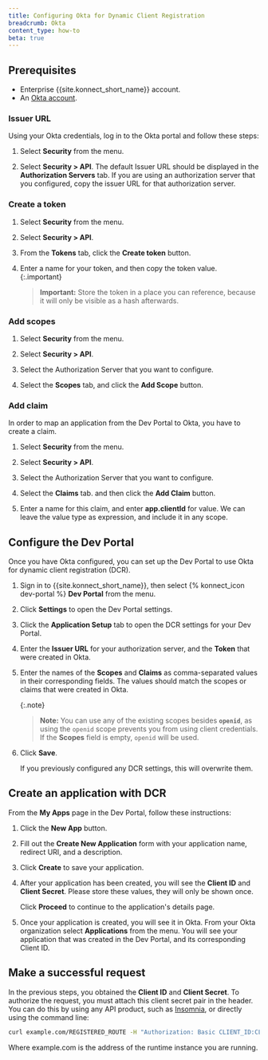 ```yaml
---
title: Configuring Okta for Dynamic Client Registration
breadcrumb: Okta
content_type: how-to
beta: true
---
```



## Prerequisites

* Enterprise {{site.konnect_short_name}} account.
* An [Okta account](http://developer.okta.com).

### Issuer URL

Using your Okta credentials, log in to the Okta portal and follow these steps:

1. Select **Security** from the menu.

2. Select **Security > API**. The default Issuer URL should be displayed in the **Authorization Servers** tab. If you are using an authorization server that you configured, copy the issuer URL for that authorization server.

### Create a token

1. Select **Security** from the menu.

2. Select **Security > API**.

3. From the **Tokens** tab, click the **Create token** button.

5. Enter a name for your token, and then copy the token value.
   {:.important}
   > **Important:** Store the token in a place you can reference, because it will only be visible as a hash afterwards.


### Add scopes

1. Select **Security** from the menu.

2. Select **Security > API**.

3. Select the Authorization Server that you want to configure.

4. Select the **Scopes** tab, and click the **Add Scope** button.

### Add claim

In order to map an application from the Dev Portal to Okta, you have to create a claim.

1. Select **Security** from the menu.

2. Select **Security > API**.

3. Select the Authorization Server that you want to configure.

4. Select the **Claims** tab. and then click the **Add Claim** button.

6. Enter a name for this claim, and enter **app.clientId** for value. We can leave the value type as expression, and include it in any scope.

## Configure the Dev Portal

Once you have Okta configured, you can set up the Dev Portal to use Okta for dynamic client registration (DCR).

1. Sign in to {{site.konnect_short_name}}, then select {% konnect_icon dev-portal %} **Dev Portal** from the menu.

2. Click **Settings** to open the Dev Portal settings.

3. Click the **Application Setup** tab to open the DCR settings for your Dev Portal.

4. Enter the **Issuer URL** for your authorization server, and the **Token** that were created in Okta.

5. Enter the names of the **Scopes** and **Claims** as comma-separated values in their corresponding fields. The values should match the scopes or claims that were created in Okta.

   {:.note}
   > **Note:** You can use any of the existing scopes besides **`openid`**, as using the `openid`
   scope prevents you from using client credentials. If the **Scopes** field is empty, `openid`
   will be used.

6. Click **Save**.

   If you previously configured any DCR settings, this will
   overwrite them.

## Create an application with DCR

From the **My Apps** page in the Dev Portal, follow these instructions:

1. Click the **New App** button.

2. Fill out the **Create New Application** form with your application name, redirect URI, and a description.

3. Click **Create** to save your application.

4. After your application has been created, you will see the **Client ID** and **Client Secret**. 
   Please store these values, they will only be shown once. 
   
   Click **Proceed** to continue to the application's details page.

5. Once your application is created, you will see it in Okta. From your Okta organization select **Applications** from the menu. You will see your application that was created in the Dev Portal, and its corresponding Client ID.

## Make a successful request

In the previous steps, you obtained the **Client ID** and **Client Secret**. To authorize the request, you must attach this client secret pair in the header. You can do this by using any API product, such as [Insomnia](https://insomnia.rest/), or directly using the command line:

```sh
curl example.com/REGISTERED_ROUTE -H "Authorization: Basic CLIENT_ID:CLIENT_SECRET"
```

Where example.com is the address of the runtime instance you are running.
